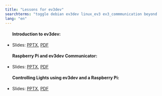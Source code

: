 ```yaml
---
title: "Lessons for ev3dev"
searchterms: "toggle debian ev3dev linux_ev3 ev3_commmunication beyond raspberrypi rpi lessons_for_ev3dev"
lang: "en"
---
```

 
 <ul>
 <h4>Introduction to ev3dev:</h4>
 <li class="ng-binding">Slides:
 <a href="translations/en-us/beyond/EV3devIntro.pptx">PPTX</a>,
 <a href="translations/en-us/beyond/EV3devIntro.pdf">PDF</a>
 </li> </ul>
		 
 <ul>
 <h4>Raspberry Pi and ev3dev Communicator:</h4>
 <li class="ng-binding">Slides:
 <a href="translations/en-us/beyond/EV3devPiCommunicator.pptx">PPTX</a>,
 <a href="translations/en-us/beyond/EV3devPiCommunicator.pdf">PDF</a>
 </li>
 <h4>Controlling Lights using ev3dev and a Raspberry Pi:</h4>
 <li class="ng-binding">Slides:
 <a href="translations/en-us/beyond/EV3devPiLight.pptx">PPTX</a>,
 <a href="translations/en-us/beyond/EV3devPiLight.pdf">PDF</a>
 </li>
 </ul>
